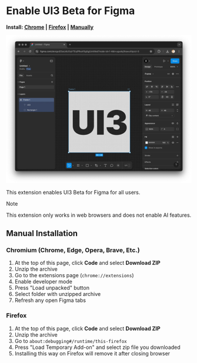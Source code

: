 # Enable UI3 Beta for Figma


**Install: [Chrome](https://chrome.google.com/webstore/detail/enable-ui3-beta-for-figma/gdjldebhilhckhblmhklofdebemiahhi) | [Firefox](https://addons.mozilla.org/en-US/firefox/addon/enable-ui3-beta-for-figma/) | [Manually](#manual-installation)**

![Screenshot of Figma UI3 Beta](screenshot.webp)

This extension enables UI3 Beta for Figma for all users.

> [!NOTE]
> This extension only works in web browsers and does not enable AI features.

## Manual Installation

### Chromium (Chrome, Edge, Opera, Brave, Etc.)

1. At the top of this page, click **Code** and select **Download ZIP**
2. Unzip the archive
3. Go to the extensions page (`chrome://extensions`)
4. Enable developer mode
5. Press "Load unpacked" button
6. Select folder with unzipped archive
7. Refresh any open Figma tabs

### Firefox

1. At the top of this page, click **Code** and select **Download ZIP**
2. Unzip the archive
3. Go to `about:debugging#/runtime/this-firefox`
4. Press "Load Temporary Add-on" and select zip file you downloaded
5. Installing this way on Firefox will remove it after closing browser